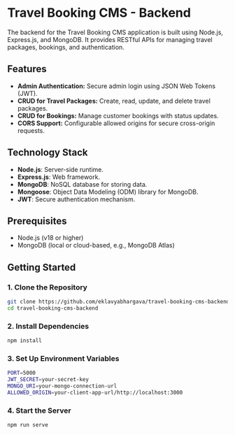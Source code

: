 # Travel Booking CMS - Backend

The backend for the Travel Booking CMS application is built using Node.js, Express.js, and MongoDB. It provides RESTful APIs for managing travel packages, bookings, and authentication.

## Features
- **Admin Authentication:** Secure admin login using JSON Web Tokens (JWT).
- **CRUD for Travel Packages:** Create, read, update, and delete travel packages.
- **CRUD for Bookings:** Manage customer bookings with status updates.
- **CORS Support:** Configurable allowed origins for secure cross-origin requests.

## Technology Stack
- **Node.js**: Server-side runtime.
- **Express.js**: Web framework.
- **MongoDB**: NoSQL database for storing data.
- **Mongoose**: Object Data Modeling (ODM) library for MongoDB.
- **JWT**: Secure authentication mechanism.

## Prerequisites
- Node.js (v18 or higher)
- MongoDB (local or cloud-based, e.g., MongoDB Atlas)

## Getting Started

### 1. Clone the Repository
```bash
git clone https://github.com/eklavyabhargava/travel-booking-cms-backend.git
cd travel-booking-cms-backend
```

### 2. Install Dependencies
```bash
npm install
```

### 3. Set Up Environment Variables
```bash
PORT=5000
JWT_SECRET=your-secret-key
MONGO_URI=your-mongo-connection-url
ALLOWED_ORIGIN=your-client-app-url/http://localhost:3000
```

### 4. Start the Server
```bash
npm run serve
```
